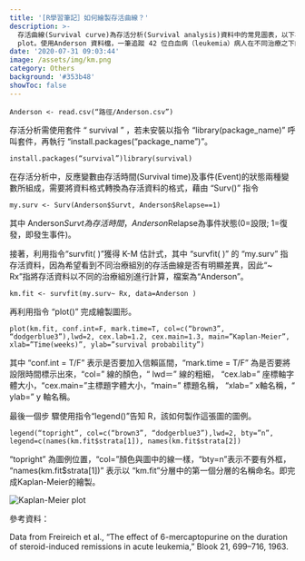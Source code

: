 ```yaml
---
title: '[R學習筆記］如何繪製存活曲線？'
description: >-
  存活曲線(Survival curve)為存活分析(Survival analysis)資料中的常見圖表，以下為用R語言繪製Kaplan-Meier
  plot。使用Anderson 資料檔，一筆追蹤 42 位白血病（leukemia）病人在不同治療之下的存活狀況，首先先匯入資料。
date: '2020-07-31 09:03:44'
image: /assets/img/km.png
category: Others
background: '#353b48'
showToc: false
---
```

```
Anderson <- read.csv(“路徑/Anderson.csv”)
```

存活分析需使用套件 “ survival ” ，若未安裝以指令 “library(package_name)” 呼叫套件，再執行 “install.packages(“package_name”)”。

```
install.packages(“survival”)library(survival)
```

在存活分析中，反應變數由存活時間(Survival time)及事件(Event)的狀態兩種變數所組成，需要將資料格式轉換為存活資料的格式，藉由 “Surv()” 指令

```
my.surv <- Surv(Anderson$Survt, Anderson$Relapse==1)
```

其中 Anderson$Survt 為存活時間，Anderson$Relapse為事件狀態(0=設限; 1=復發，即發生事件)。

接著，利用指令“survfit( )”獲得 K-M 估計式，其中 “survfit( )” 的 “my.surv” 指存活資料，因為希望看到不同治療組別的存活曲線是否有明顯差異，因此“~ Rx”指將存活資料以不同的治療組別進行計算，檔案為“Anderson”。

```
km.fit <- survfit(my.surv~ Rx, data=Anderson )
```

再利用指令 “plot()” 完成繪製圖形。

```
plot(km.fit, conf.int=F, mark.time=T, col=c(“brown3”, “dodgerblue3”),lwd=2, cex.lab=1.2, cex.main=1.3, main=”Kaplan-Meier”, xlab=”Time(weeks)”, ylab=”survival probability”)
```

其中 “conf.int = T/F” 表示是否要加入信賴區間，“mark.time = T/F” 為是否要將設限時間標示出來，“col=” 線的顏色，“ lwd＝” 線的粗細， “cex.lab=” 座標軸字體大小，“cex.main=”主標題字體大小，“main=” 標題名稱， “xlab=” x軸名稱，“ ylab=” y 軸名稱。

最後一個步 驟使用指令“legend()”告知 R，該如何製作這張圖的圖例。

```
legend(“topright”, col=c(“brown3”, “dodgerblue3”),lwd=2, bty=”n”, legend=c(names(km.fit$strata[1]), names(km.fit$strata[2])
```

“topright” 為圖例位置，“col=”顏色與圖中的線一樣，“bty=n”表示不要有外框， “names(km.fit$strata\[1])” 表示以 “km.fit”分層中的第一個分層的名稱命名。即完成Kaplan-Meier的繪製。

![Kaplan-Meier plot](/assets/img/km.png "Kaplan-Meier plot")

參考資料：

Data from Freireich et al., “The effect of 6-mercaptopurine on the duration of steroid-induced remissions in acute leukemia,” Blook 21, 699–716, 1963.
